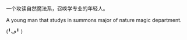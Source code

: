一个攻读自然魔法系，召唤学专业的年轻人。

A young man that studys in summons major of nature magic department.

(╹ڡ╹ )
<!-- <div align="center">

| <a href="https://github.com/anuraghazra/github-readme-stats"><img align="center" src="https://github-readme-stats.vercel.app/api?username=ninthseason&show_icons=true&include_all_commits=true&theme=buefy&hide_border=true" alt="Anurag's github stats" /></a> | <a href="https://github.com/anuraghazra/github-readme-stats"><img align="center" src="https://github-readme-stats.vercel.app/api/top-langs/?username=ninthseason&layout=compact&theme=buefy&hide_border=true&hide=Lua" /></a> |
| ------------- | ------------- |

</div> -->
